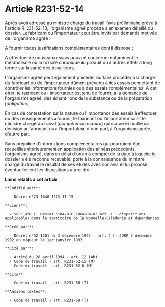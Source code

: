 # Article R231-52-14

Après avoir adressé au ministre chargé du travail l'avis préliminaire prévu à l'article R. 231-52-13, l'organisme agréé
procède à un examen détaillé du dossier. Le fabricant ou l'importateur peut être invité par demande motivée de l'organisme
agréé :

A fournir toutes justifications complémentaires dont il dispose ;

A effectuer de nouveaux essais pouvant concerner notamment le métabolisme ou la toxicité chronique du produit ou d'autres
effets à long terme sur la santé des travailleurs.

L'organisme agréé peut également procéder ou faire procéder à la charge du fabricant ou de l'importateur dûment prévenu à des
essais permettant de contrôler les informations fournies ou à des essais complémentaires. A cet effet, le fabricant ou
l'importateur est tenu de fournir, à la demande de l'organisme agréé, des échantillons de la substance ou de la préparation
[*obligation*].

En cas de contestation sur la nature ou l'importance des essais à effectuer ou des renseignements à fournir, le fabricant ou
l'importateur saisit le ministre chargé du travail [*compétence recours*] qui statue et notifie sa décision au fabricant ou à
l'importateur, d'une part, à l'organisme agréé, d'autre part.

Sans préjudice d'informations complémentaires qui pourraient être recueillies ultérieurement en application des alinéas
précédents, l'organisme agréé, dans un délai d'un an à compter de la date à laquelle le dossier a été reconnu recevable,
porte à la connaissance du ministre chargé du travail le résultat de ses études avec son avis et lui propose éventuellement
les dispositions à prendre.

**Liens relatifs à cet article**

	**Codifié par**:

	  - Décret n°73-1048 1973-11-15

	**Liens**:

	  - SPEC_APPLI: Décret n°84-816 1984-09-03 art. 1 : dispositions applicables dans le territoire de la Nouvelle-Calédonie et dépendances

	**Créé par**:

	  - Décret n°92-1261 du 3 décembre 1992 - art. 1 () JORF 5 décembre 1992 en vigueur le 1er janvier 1993

	**Cité par**:

	  - Arrêté du 20 avril 1994 - art. 12 (Ab)
	  - Code du travail - art. R231-52-15 (M)
	  - Code du travail - art. R231-52-6 (M)

	**Cite**:

	  - Code du travail - art. R231-58 (T)

	**Anciens textes**:

	  - Code du travail - art. R231-59 (T)
